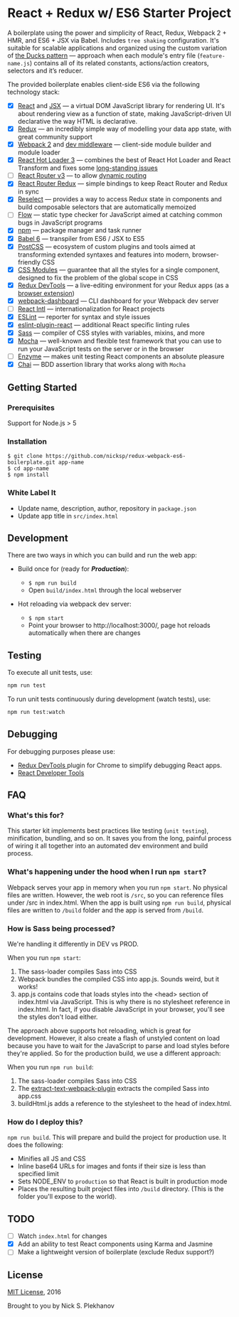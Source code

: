 # React + Redux w/ ES6 Starter Project

A boilerplate using the power and simplicity of React, Redux, Webpack 2 + HMR, and ES6 + JSX via Babel. Includes `tree shaking` configuration. It's suitable for scalable applications and organized using the custom variation of [the Ducks pattern](https://github.com/nicksp/ducks-modular-redux) — approach when each module's entry file (`feature-name.js`) contains all of its related constants, actions/action creators, selectors and it’s reducer.

The provided boilerplate enables client-side ES6 via the following technology stack:

- [x] [React](https://facebook.github.io/react/) and [JSX](https://facebook.github.io/jsx/) — a virtual DOM JavaScript library for rendering UI.  It's about rendering view as a function of state, making JavaScript-driven UI declarative the way HTML is declarative.
- [x] [Redux](http://redux.js.org/) — an incredibly simple way of modelling your data app state, with great community support
- [x] [Webpack 2](https://gist.github.com/sokra/27b24881210b56bbaff7) and [dev middleware](https://github.com/webpack/webpack-dev-middleware) — client-side module builder and module loader
- [x] [React Hot Loader 3](https://github.com/gaearon/react-hot-boilerplate/pull/61) — combines the best of React Hot Loader and React Transform and fixes some [long-standing issues](https://twitter.com/dan_abramov/status/722040946075045888)
- [ ] [React Router v3](https://github.com/reactjs/react-router/blob/next/CHANGES.md) — to allow [dynamic routing](https://github.com/reactjs/react-router/blob/master/docs/guides/DynamicRouting.md)
- [x] [React Router Redux](https://github.com/reactjs/react-router-redux) — simple bindings to keep React Router and Redux in sync
- [x] [Reselect](https://github.com/reactjs/reselect) — provides a way to access Redux state in components and build composable selectors that are automatically memoized
- [ ] [Flow](https://flowtype.org/docs/getting-started.html) — static type checker for JavaScript aimed at catching common bugs in JavaScript programs
- [x] [npm](https://www.npmjs.com/) — package manager and task runner
- [x] [Babel 6](http://babeljs.io/) — transpiler from ES6 / JSX to ES5
- [x] [PostCSS](http://postcss.org/) — ecosystem of custom plugins and tools aimed at transforming extended syntaxes and features into modern, browser-friendly CSS
- [x] [CSS Modules](https://github.com/css-modules/css-modules) — guarantee that all the styles for a single component, designed to fix the problem of the global scope in CSS
- [x] [Redux DevTools](https://github.com/gaearon/redux-devtools) — a live-editing environment for your Redux apps (as a [browser extension](https://github.com/zalmoxisus/redux-devtools-extension))
- [x] [webpack-dashboard](https://github.com/FormidableLabs/webpack-dashboard) — CLI dashboard for your Webpack dev server
- [ ] [React Intl](https://github.com/yahoo/react-intl) — internationalization for React projects
- [x] [ESLint](http://eslint.org/docs/user-guide/configuring) — reporter for syntax and style issues
- [x] [eslint-plugin-react](https://github.com/yannickcr/eslint-plugin-react) — additional React specific linting rules
- [x] [Sass](http://sass-lang.com/) — compiler of CSS styles with variables, mixins, and more
- [x] [Mocha](https://mochajs.org/) — well-known and flexible test framework that you can use to run your JavaScript tests on the server or in the browser
- [ ] [Enzyme](http://airbnb.io/enzyme/) — makes unit testing React components an absolute pleasure
- [x] [Chai](http://chaijs.com/) — BDD assertion library that works along with `Mocha`

## Getting Started

### Prerequisites

Support for Node.js > 5

### Installation

```
$ git clone https://github.com/nicksp/redux-webpack-es6-boilerplate.git app-name
$ cd app-name
$ npm install
```

### White Label It

- Update name, description, author, repository in `package.json`
- Update app title in `src/index.html`


## Development

There are two ways in which you can build and run the web app:

* Build once for (ready for ***Production***):
  * `$ npm run build`
  * Open `build/index.html` through the local webserver


* Hot reloading via webpack dev server:
  * `$ npm start`
  * Point your browser to http://localhost:3000/, page hot reloads automatically when there are changes

## Testing

To execute all unit tests, use:

```sh
npm run test
```

To run unit tests continuously during development (watch tests), use:

```sh
npm run test:watch
```

## Debugging

For debugging purposes please use:
- [Redux DevTools
](https://chrome.google.com/webstore/detail/redux-devtools/lmhkpmbekcpmknklioeibfkpmmfibljd) plugin for Chrome to simplify debugging React apps.
- [React Developer Tools](https://chrome.google.com/webstore/detail/react-developer-tools/fmkadmapgofadopljbjfkapdkoienihi)

## FAQ

### What's this for?

This starter kit implements best practices like testing (`unit testing`), minification, bundling, and so on. It saves you from the long, painful process of wiring it all together into an automated dev environment and build process.

### What's happening under the hood when I run `npm start`?

Webpack serves your app in memory when you run `npm start`. No physical files are written. However, the web root is `/src`, so you can reference files under /src in index.html. When the app is built using `npm run build`, physical files are written to `/build` folder and the app is served from `/build`.

### How is Sass being processed?

We're handling it differently in DEV vs PROD.

When you run `npm start`:

 1. The sass-loader compiles Sass into CSS
 2. Webpack bundles the compiled CSS into app.js. Sounds weird, but it works!
 3. app.js contains code that loads styles into the &lt;head&gt; section of index.html via JavaScript. This is why there is no stylesheet reference in index.html. In fact, if you disable JavaScript in your browser, you'll see the styles don't load either.

The approach above supports hot reloading, which is great for development. However, it also create a flash of unstyled content on load because you have to wait for the JavaScript to parse and load styles before they're applied. So for the production build, we use a different approach:

When you run `npm run build`:

 1. The sass-loader compiles Sass into CSS
 2. The [extract-text-webpack-plugin](https://github.com/webpack/extract-text-webpack-plugin) extracts the compiled Sass into app.css
 3. buildHtml.js adds a reference to the stylesheet to the head of index.html.

### How do I deploy this?

`npm run build`. This will prepare and build the project for production use. It does the following:

- Minifies all JS and CSS
- Inline base64 URLs for images and fonts if their size is less than specified limit
- Sets NODE_ENV to `production` so that React is built in production mode
- Places the resulting built project files into `/build` directory. (This is the folder you'll expose to the world).

## TODO

- [ ] Watch `index.html` for changes
- [x] Add an ability to test React components using Karma and Jasmine
- [ ] Make a lightweight version of boilerplate (exclude Redux support?)

## License

[MIT License](https://tldrlegal.com/license/mit-license), 2016

Brought to you by Nick S. Plekhanov
